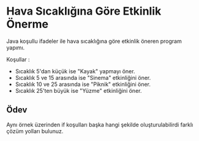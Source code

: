 # Hava Sıcaklığına Göre Etkinlik Önerme

Java koşullu ifadeler ile hava sıcaklığına göre etkinlik öneren program yapımı.

Koşullar :

- Sıcaklık 5'dan küçük ise "Kayak" yapmayı öner.
- Sıcaklık 5 ve 15 arasında ise "Sinema" etkinliğini öner.
- Sıcaklık 10 ve 25 arasında ise "Piknik" etkinliğini öner.
- Sıcaklık 25'ten büyük ise "Yüzme" etkinliğini öner. 


## Ödev

Aynı örnek üzerinden if koşulları başka hangi şekilde oluşturulabilirdi farklı çözüm yolları bulunuz.